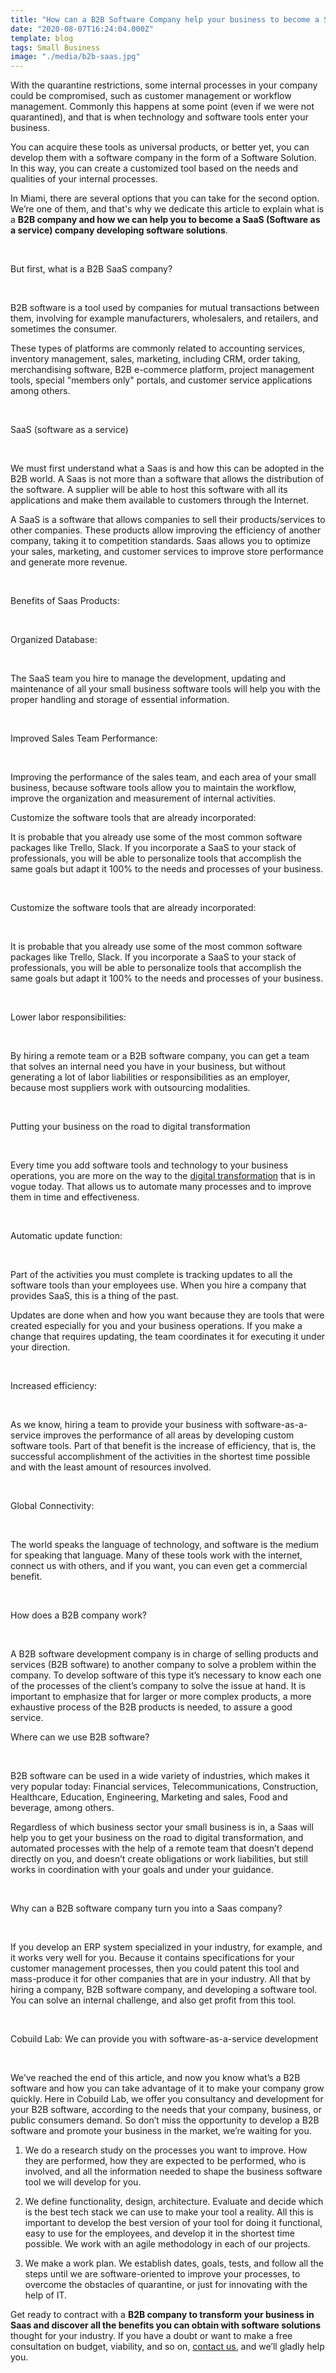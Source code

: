 ```yaml
---
title: "How can a B2B Software Company help your business to become a Saas Company, and earn money?"
date: "2020-08-07T16:24:04.000Z"
template: blog
tags: Small Business
image: "./media/b2b-saas.jpg"
---
```


With the quarantine restrictions, some internal processes in your company could be compromised, such as customer management or workflow management. Commonly this happens at some point (even if we were not quarantined), and that is when technology and software tools enter your business.  

You can acquire these tools as universal products, or better yet, you can develop them with a software company in the form of a Software Solution. In this way, you can create a customized tool based on the needs and qualities of your internal processes. 

In Miami, there are several options that you can take for the second option. We’re one of them, and that's why we dedicate this article to explain what is a **B2B company and how we can help you to become a SaaS (Software as a service) company developing software solutions**. 


<br>

<title-2>But first, what is a B2B SaaS company?</title-2>

<br>

B2B software is a tool used by companies for mutual transactions between them, involving for example manufacturers, wholesalers, and retailers, and sometimes the consumer. 

These types of platforms are commonly related to accounting services, inventory management, sales, marketing, including CRM, order taking, merchandising software, B2B e-commerce platform, project management tools, special "members only" portals, and customer service applications among others.     

<br>

<title-2>SaaS (software as a service)</title-2>

<br>

We must first understand what a Saas is and how this can be adopted in the B2B world. A Saas is not more than a software that allows the distribution of the software. A supplier will be able to host this software with all its applications and make them available to customers through the Internet.    

A SaaS is a software that allows companies to sell their products/services to other companies. These products allow improving the efficiency of another company, taking it to competition standards. Saas allows you to optimize your sales, marketing, and customer services to improve store performance and generate more revenue.     

<br>

<title-3>Benefits of Saas Products:</title-3>

<br>

<title-4>Organized Database:</title-4>

<br>

The SaaS team you hire to manage the development, updating and maintenance of all your small business software tools will help you with the proper handling and storage of essential information.

<br>

<title-4>Improved Sales Team Performance:</title-4>

<br>

Improving the performance of the sales team, and each area of your small business, because software tools allow you to maintain the workflow, improve the organization and measurement of internal activities.

Customize the software tools that are already incorporated:

It is probable that you already use some of the most common software packages like Trello, Slack. If you incorporate a SaaS to your stack of professionals, you will be able to personalize tools that accomplish the same goals but adapt it 100% to the needs and processes of your business. 

<br>

<title-4>Customize the software tools that are already incorporated:</title-4>

<br>

It is probable that you already use some of the most common software packages like Trello, Slack. If you incorporate a SaaS to your stack of professionals, you will be able to personalize tools that accomplish the same goals but adapt it 100% to the needs and processes of your business. 

<br>

<title-4>Lower labor responsibilities:</title-4>

<br>

By hiring a remote team or a B2B software company, you can get a team that solves an internal need you have in your business, but without generating a lot of labor liabilities or responsibilities as an employer, because most suppliers work with outsourcing modalities.

<br>

<title-4>Putting your business on the road to digital transformation</title-4>

<br>

Every time you add software tools and technology to your business operations, you are more on the way to the [digital transformation](https://cobuildlab.com/blog/what-is-digital-transformation-and-how-can-small-businesses-take-advantage-of-it-this-2020/) that is in vogue today. That allows us to automate many processes and to improve them in time and effectiveness. 

<br>

<title-4>Automatic update function:</title-4>

<br>

Part of the activities you must complete is tracking updates to all the software tools than your employees use. When you hire a company that provides SaaS, this is a thing of the past. 

Updates are done when and how you want because they are tools that were created especially for you and your business operations. If you make a change that requires updating, the team coordinates it for executing it under your direction.

<br>

<title-4>Increased efficiency:</title-4>

<br>

As we know, hiring a team to provide your business with software-as-a-service improves the performance of all areas by developing custom software tools. Part of that benefit is the increase of efficiency, that is, the successful accomplishment of the activities in the shortest time possible and with the least amount of resources involved.

<br>

<title-4>Global Connectivity:</title-4>

<br>

The world speaks the language of technology, and software is the medium for speaking that language. Many of these tools work with the internet, connect us with others, and if you want, you can even get a commercial benefit. 

<br>

<title-2>How does a B2B company work?</title-2>

<br>

A B2B software development company is in charge of selling products and services (B2B software) to another company to solve a problem within the company. To develop software of this type it’s necessary to know each one of the processes of the client’s company to solve the issue at hand. It is important to emphasize that for larger or more complex products, a more exhaustive process of the B2B products is needed, to assure a good service.

<youtube-video id="uX6GHoRQfns"></youtube-video>

<title-3>Where can we use B2B software?</title-3>

<br>

B2B software can be used in a wide variety of industries, which makes it very popular today: Financial services, Telecommunications, Construction, Healthcare, Education, Engineering, Marketing and sales, Food and beverage, among others. 

Regardless of which business sector your small business is in, a Saas will help you to get your business on the road to digital transformation, and automated processes with the help of a remote team that doesn’t depend directly on you, and doesn’t create obligations or work liabilities, but still works in coordination with your goals and under your guidance. 

<br>

<title-2>Why can a B2B software company turn you into a Saas company?</title-2>

<br>

If you develop an ERP system specialized in your industry, for example, and it works very well for you. Because it contains specifications for your customer management processes,  then you could patent this tool and mass-produce it for other companies that are in your industry. All that by hiring a company, B2B software company, and developing a software tool.
You can solve an internal challenge, and also get profit from this tool. 

<br>

<title-2>Cobuild Lab: We can provide you with software-as-a-service development</title-2>

<br>

We’ve reached the end of this article, and now you know what’s a B2B software and how you can take advantage of it to make your company grow quickly. Here in Cobuild Lab, we offer you consultancy and development for your B2B software, according to the needs that your company, business, or public consumers demand. So don’t miss the opportunity to develop a B2B software and promote your business in the market, we’re waiting for you.
  
1. We do a research study on the processes you want to improve. How they are performed, how they are expected to be performed, who is involved, and all the information needed to shape the business software tool we will develop for you. 

2. We define functionality, design, architecture. Evaluate and decide which is the best tech stack we can use to make your tool a reality. All this is important to develop the best version of your tool for doing it functional, easy to use for the employees, and develop it in the shortest time possible. We work with an agile methodology in each of our projects.

3. We make a work plan. We establish dates, goals, tests, and follow all the steps until we are software-oriented to improve your processes, to overcome the obstacles of quarantine, or just for innovating with the help of IT.

Get ready to contract with a **B2B company to transform your business in Saas and discover all the benefits you can obtain with software solutions** thought for your industry. If you have a doubt or want to make a free consultation on budget, viability, and so on, [contact us](https://cobuildlab.com/#contact-us-anchor), and we’ll gladly help you.


